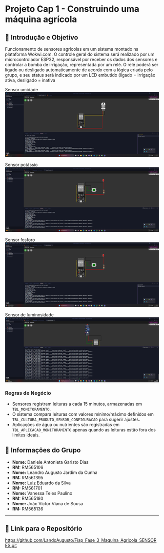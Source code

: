 # Projeto Cap 1 - Construindo uma máquina agrícola

## 🎯 Introdução e Objetivo

Funcionamento de sensores agrícolas em um sistema montado na plataforma Wokwi.com.
O controle geral do sistema será realizado por um microcontrolador ESP32, responsável por receber os dados dos sensores e controlar a bomba de irrigação, representada por um relé. O relé poderá ser ligado ou desligado automaticamente de acordo com a lógica criada pelo grupo, e seu status será indicado por um LED embutido (ligado = irrigação ativa, desligado = inativa

Sensor umidade
![Logo do Projeto](SensorUmidade/assets/imagem.png)

Sensor potássio
![Logo do Projeto](SensorPotassio/assets/imagem.png)

Sensor fosforo
![Logo do Projeto](SensorFosforo/assets/imagem.png)

Sensor de luminosidade
![Logo do Projeto](SensorLuminosidade/assets/imagem.png)

### Regras de Negócio

-   Sensores registram leituras a cada 15 minutos, armazenadas em `TBL_MONITORAMENTO`.
-   O sistema compara leituras com valores mínimo/máximo definidos em `TBL_CULTURA_PRODUTO_SENSOR_CONFIGURACAO` para sugerir ajustes.
-   Aplicações de água ou nutrientes são registradas em `TBL_APLICACAO_MONITORAMENTO` apenas quando as leituras estão fora dos limites ideais.

## 👤 Informações do Grupo

-   **Nome:** Daniele Antonieta Garisto Dias
-   **RM:** RM565106
-   **Nome:** Leandro Augusto Jardim da Cunha
-   **RM:** RM561395
-   **Nome:** Luiz Eduardo da Silva
-   **RM:** RM561701
-   **Nome:** Vanessa Teles Paulino
-   **RM:** RM565180
-   **Nome:** João Victor Viana de Sousa
-   **RM:** RM565136

---

## 🔗 Link para o Repositório

https://github.com/LandoAugusto/Fiap_Fase_3_Maquina_Agricola_SENSORES.git
